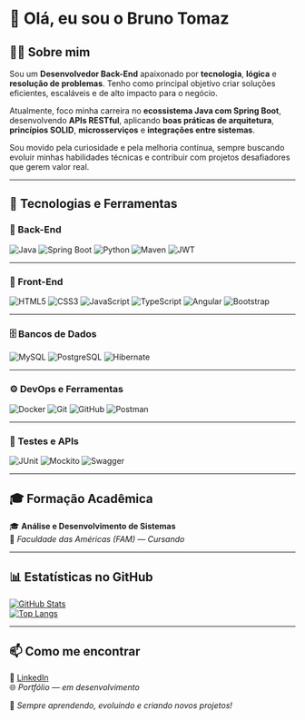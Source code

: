 # 👋 Olá, eu sou o **Bruno Tomaz**

## 🧑‍💻 Sobre mim  
Sou um **Desenvolvedor Back-End** apaixonado por **tecnologia**, **lógica** e **resolução de problemas**. Tenho como principal objetivo criar soluções eficientes, escaláveis e de alto impacto para o negócio.  

Atualmente, foco minha carreira no **ecossistema Java com Spring Boot**, desenvolvendo **APIs RESTful**, aplicando **boas práticas de arquitetura**, **princípios SOLID**, **microsserviços** e **integrações entre sistemas**.  

Sou movido pela curiosidade e pela melhoria contínua, sempre buscando evoluir minhas habilidades técnicas e contribuir com projetos desafiadores que gerem valor real.  

---

## 🚀 Tecnologias e Ferramentas  

### 🧠 Back-End  
![Java](https://img.shields.io/badge/Java-ED8B00?style=for-the-badge&logo=openjdk&logoColor=white)
![Spring Boot](https://img.shields.io/badge/Spring%20Boot-6DB33F?style=for-the-badge&logo=springboot&logoColor=white)
![Python](https://img.shields.io/badge/Python-3776AB?style=for-the-badge&logo=python&logoColor=white)
![Maven](https://img.shields.io/badge/Maven-C71A36?style=for-the-badge&logo=apachemaven&logoColor=white)
![JWT](https://img.shields.io/badge/JWT-000000?style=for-the-badge&logo=jsonwebtokens&logoColor=white)

---

### 🎨 Front-End  
![HTML5](https://img.shields.io/badge/HTML5-E34F26?style=for-the-badge&logo=html5&logoColor=white)
![CSS3](https://img.shields.io/badge/CSS3-1572B6?style=for-the-badge&logo=css3&logoColor=white)
![JavaScript](https://img.shields.io/badge/JavaScript-F7DF1E?style=for-the-badge&logo=javascript&logoColor=black)
![TypeScript](https://img.shields.io/badge/TypeScript-3178C6?style=for-the-badge&logo=typescript&logoColor=white)
![Angular](https://img.shields.io/badge/Angular-DD0031?style=for-the-badge&logo=angular&logoColor=white)
![Bootstrap](https://img.shields.io/badge/Bootstrap-7952B3?style=for-the-badge&logo=bootstrap&logoColor=white)

---

### 🗄️ Bancos de Dados  
![MySQL](https://img.shields.io/badge/MySQL-005C84?style=for-the-badge&logo=mysql&logoColor=white)
![PostgreSQL](https://img.shields.io/badge/PostgreSQL-316192?style=for-the-badge&logo=postgresql&logoColor=white)
![Hibernate](https://img.shields.io/badge/Hibernate-59666C?style=for-the-badge&logo=hibernate&logoColor=white)

---

### ⚙️ DevOps e Ferramentas  
![Docker](https://img.shields.io/badge/Docker-2496ED?style=for-the-badge&logo=docker&logoColor=white)
![Git](https://img.shields.io/badge/Git-F05033?style=for-the-badge&logo=git&logoColor=white)
![GitHub](https://img.shields.io/badge/GitHub-181717?style=for-the-badge&logo=github&logoColor=white)
![Postman](https://img.shields.io/badge/Postman-FF6C37?style=for-the-badge&logo=postman&logoColor=white)

---

### 🧪 Testes e APIs  
![JUnit](https://img.shields.io/badge/JUnit-25A162?style=for-the-badge&logo=junit5&logoColor=white)
![Mockito](https://img.shields.io/badge/Mockito-239120?style=for-the-badge&logoColor=white)
![Swagger](https://img.shields.io/badge/Swagger-85EA2D?style=for-the-badge&logo=swagger&logoColor=black)

---

## 🎓 Formação Acadêmica  
🎓 **Análise e Desenvolvimento de Sistemas**  
📍 *Faculdade das Américas (FAM) — Cursando*

---

## 📊 Estatísticas no GitHub  
[![GitHub Stats](https://github-readme-stats.vercel.app/api?username=tomazbr9&show_icons=true&theme=radical)](https://github.com/tomazbr9)  
[![Top Langs](https://github-readme-stats.vercel.app/api/top-langs/?username=tomazbr9&layout=compact&theme=radical)](https://github.com/tomazbr9)

---

## 📫 Como me encontrar  
🔗 [LinkedIn](https://www.linkedin.com/in/bruno-tomaz-5232451b2/)  
🌐 *Portfólio — em desenvolvimento*  

🚀 *Sempre aprendendo, evoluindo e criando novos projetos!*